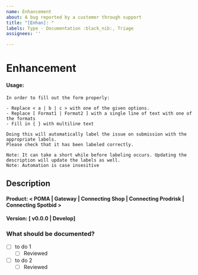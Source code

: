```yaml
---
name: Enhancement
about: A bug reported by a customer through support
title: "[Enhan]: "
labels: Type - Documentation :black_nib:, Triage
assignees: ''

---
```


# Enhancement

#### Usage:
```
In order to fill out the form properly:

- Replace < a | b | c > with one of the given options.
- Replace [ Format1 | Format2 ] with a single line of text with one of the formats
- Fill in { } with multiline text

Doing this will automatically label the issue on submission with the appropriate labels.
Please check that it has been labeled correctly.

Note: It can take a short while before labeling occurs. Updating the description will update the labels as well.
Note: Automation is case insesitive
```

## Description

#### Product: < POMA | Gateway | Connecting Shop | Connecting Prodrisk | Connecting Spotbid >

#### Version: [ v0.0.0 |  Develop]

### What should be documented?
 - [ ] to do 1 
   - [ ] Reviewed
- [ ] to do 2
    - [ ] Reviewed
